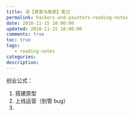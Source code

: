 ```yaml
---
title: 读【黑客与画家】笔记
permalink: hackers-and-painters-reading-notes
date: 2018-11-15 10:00:00
updated: 2018-11-15 10:00:00
comments: true
toc: true
tags:
   - reading-notes
categories:
description:
---
```


创业公式：

1. 搭建原型
2. 上线运营（别管 bug）
3.
